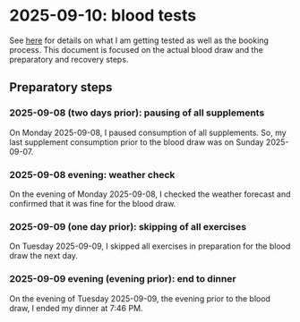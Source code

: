 # 2025-09-10: blood tests

See [here](2025-blood-test-plans-round-2.md) for details on what I am
getting tested as well as the booking process. This document is
focused on the actual blood draw and the preparatory and recovery
steps.

## Preparatory steps

### 2025-09-08 (two days prior): pausing of all supplements

On Monday 2025-09-08, I paused consumption of all supplements. So, my
last supplement consumption prior to the blood draw was on Sunday
2025-09-07.

### 2025-09-08 evening: weather check

On the evening of Monday 2025-09-08, I checked the weather forecast
and confirmed that it was fine for the blood draw.

### 2025-09-09 (one day prior): skipping of all exercises

On Tuesday 2025-09-09, I skipped all exercises in preparation for the
blood draw the next day.

### 2025-09-09 evening (evening prior): end to dinner

On the evening of Tuesday 2025-09-09, the evening prior to the blood
draw, I ended my dinner at 7:46 PM.
